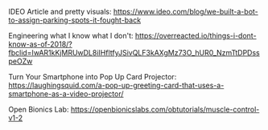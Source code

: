 
IDEO Article and pretty visuals: https://www.ideo.com/blog/we-built-a-bot-to-assign-parking-spots-it-fought-back

Engineering what I know what I don't: https://overreacted.io/things-i-dont-know-as-of-2018/?fbclid=IwAR1kKjMRUwDL8iIHfltfyJSivQLF3kAXgMz73O_hUR0_NzmTtDPDsspeOZw

Turn Your Smartphone into Pop Up Card Projector: https://laughingsquid.com/a-pop-up-greeting-card-that-uses-a-smartphone-as-a-video-projector/

Open Bionics Lab: https://openbionicslabs.com/obtutorials/muscle-control-v1-2
